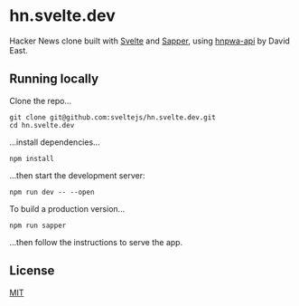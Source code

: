 # hn.svelte.dev

Hacker News clone built with [Svelte](https://svelte.dev) and [Sapper](https://sapper.svelte.dev), using [hnpwa-api](https://github.com/davideast/hnpwa-api) by David East.


## Running locally

Clone the repo...

```
git clone git@github.com:sveltejs/hn.svelte.dev.git
cd hn.svelte.dev
```

...install dependencies...

```
npm install
```

...then start the development server:

```
npm run dev -- --open
```

To build a production version...

```
npm run sapper
```

...then follow the instructions to serve the app.


## License

[MIT](LICENSE)
